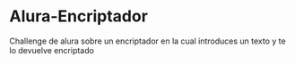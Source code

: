 # Alura-Encriptador
Challenge de alura sobre un encriptador en la cual introduces un texto y te lo devuelve encriptado 
